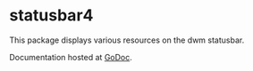 # statusbar4
This package displays various resources on the dwm statusbar.

Documentation hosted at [GoDoc](https://godoc.org/github.com/snhilde/statusbar4).
